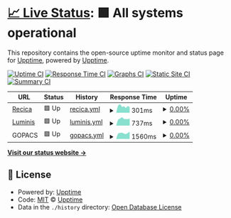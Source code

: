 # [📈 Live Status](https://upptime.github.io/upptime): <!--live status--> **🟩 All systems operational**

This repository contains the open-source uptime monitor and status page for [Upptime](https://upptime.js.org), powered by [Upptime](https://github.com/upptime/upptime).

[![Uptime CI](https://github.com/erecica/upptime/workflows/Uptime%20CI/badge.svg)](https://github.com/erecica/upptime/actions?query=workflow%3A%22Uptime+CI%22)
[![Response Time CI](https://github.com/erecica/upptime/workflows/Response%20Time%20CI/badge.svg)](https://github.com/erecica/upptime/actions?query=workflow%3A%22Response+Time+CI%22)
[![Graphs CI](https://github.com/erecica/upptime/workflows/Graphs%20CI/badge.svg)](https://github.com/erecica/upptime/actions?query=workflow%3A%22Graphs+CI%22)
[![Static Site CI](https://github.com/erecica/upptime/workflows/Static%20Site%20CI/badge.svg)](https://github.com/erecica/upptime/actions?query=workflow%3A%22Static+Site+CI%22)
[![Summary CI](https://github.com/erecica/upptime/workflows/Summary%20CI/badge.svg)](https://github.com/erecica/upptime/actions?query=workflow%3A%22Summary+CI%22)

<!--start: status pages-->
<!-- This summary is generated by Upptime (https://github.com/upptime/upptime) -->
<!-- Do not edit this manually, your changes will be overwritten -->
<!-- prettier-ignore -->
| URL | Status | History | Response Time | Uptime |
| --- | ------ | ------- | ------------- | ------ |
| <img alt="" src="https://icons.duckduckgo.com/ip3/www.recica.nl.ico" height="13"> [Recica](https://www.recica.nl) | 🟩 Up | [recica.yml](https://github.com/erecica/upptime/commits/HEAD/history/recica.yml) | <details><summary><img alt="Response time graph" src="./graphs/recica/response-time-week.png" height="20"> 301ms</summary><br><a href="https://upptime.recica.nl/history/recica"><img alt="Response time 347" src="https://img.shields.io/endpoint?url=https%3A%2F%2Fraw.githubusercontent.com%2Ferecica%2Fupptime%2FHEAD%2Fapi%2Frecica%2Fresponse-time.json"></a><br><a href="https://upptime.recica.nl/history/recica"><img alt="24-hour response time 435" src="https://img.shields.io/endpoint?url=https%3A%2F%2Fraw.githubusercontent.com%2Ferecica%2Fupptime%2FHEAD%2Fapi%2Frecica%2Fresponse-time-day.json"></a><br><a href="https://upptime.recica.nl/history/recica"><img alt="7-day response time 301" src="https://img.shields.io/endpoint?url=https%3A%2F%2Fraw.githubusercontent.com%2Ferecica%2Fupptime%2FHEAD%2Fapi%2Frecica%2Fresponse-time-week.json"></a><br><a href="https://upptime.recica.nl/history/recica"><img alt="30-day response time 312" src="https://img.shields.io/endpoint?url=https%3A%2F%2Fraw.githubusercontent.com%2Ferecica%2Fupptime%2FHEAD%2Fapi%2Frecica%2Fresponse-time-month.json"></a><br><a href="https://upptime.recica.nl/history/recica"><img alt="1-year response time 347" src="https://img.shields.io/endpoint?url=https%3A%2F%2Fraw.githubusercontent.com%2Ferecica%2Fupptime%2FHEAD%2Fapi%2Frecica%2Fresponse-time-year.json"></a></details> | <details><summary><a href="https://upptime.recica.nl/history/recica">0.00%</a></summary><a href="https://upptime.recica.nl/history/recica"><img alt="All-time uptime 29.86%" src="https://img.shields.io/endpoint?url=https%3A%2F%2Fraw.githubusercontent.com%2Ferecica%2Fupptime%2FHEAD%2Fapi%2Frecica%2Fuptime.json"></a><br><a href="https://upptime.recica.nl/history/recica"><img alt="24-hour uptime 0.00%" src="https://img.shields.io/endpoint?url=https%3A%2F%2Fraw.githubusercontent.com%2Ferecica%2Fupptime%2FHEAD%2Fapi%2Frecica%2Fuptime-day.json"></a><br><a href="https://upptime.recica.nl/history/recica"><img alt="7-day uptime 0.00%" src="https://img.shields.io/endpoint?url=https%3A%2F%2Fraw.githubusercontent.com%2Ferecica%2Fupptime%2FHEAD%2Fapi%2Frecica%2Fuptime-week.json"></a><br><a href="https://upptime.recica.nl/history/recica"><img alt="30-day uptime 1.38%" src="https://img.shields.io/endpoint?url=https%3A%2F%2Fraw.githubusercontent.com%2Ferecica%2Fupptime%2FHEAD%2Fapi%2Frecica%2Fuptime-month.json"></a><br><a href="https://upptime.recica.nl/history/recica"><img alt="1-year uptime 29.86%" src="https://img.shields.io/endpoint?url=https%3A%2F%2Fraw.githubusercontent.com%2Ferecica%2Fupptime%2FHEAD%2Fapi%2Frecica%2Fuptime-year.json"></a></details>
| <img alt="" src="https://icons.duckduckgo.com/ip3/www.luminis.eu.ico" height="13"> [Luminis](https://www.luminis.eu) | 🟩 Up | [luminis.yml](https://github.com/erecica/upptime/commits/HEAD/history/luminis.yml) | <details><summary><img alt="Response time graph" src="./graphs/luminis/response-time-week.png" height="20"> 737ms</summary><br><a href="https://upptime.recica.nl/history/luminis"><img alt="Response time 872" src="https://img.shields.io/endpoint?url=https%3A%2F%2Fraw.githubusercontent.com%2Ferecica%2Fupptime%2FHEAD%2Fapi%2Fluminis%2Fresponse-time.json"></a><br><a href="https://upptime.recica.nl/history/luminis"><img alt="24-hour response time 472" src="https://img.shields.io/endpoint?url=https%3A%2F%2Fraw.githubusercontent.com%2Ferecica%2Fupptime%2FHEAD%2Fapi%2Fluminis%2Fresponse-time-day.json"></a><br><a href="https://upptime.recica.nl/history/luminis"><img alt="7-day response time 737" src="https://img.shields.io/endpoint?url=https%3A%2F%2Fraw.githubusercontent.com%2Ferecica%2Fupptime%2FHEAD%2Fapi%2Fluminis%2Fresponse-time-week.json"></a><br><a href="https://upptime.recica.nl/history/luminis"><img alt="30-day response time 770" src="https://img.shields.io/endpoint?url=https%3A%2F%2Fraw.githubusercontent.com%2Ferecica%2Fupptime%2FHEAD%2Fapi%2Fluminis%2Fresponse-time-month.json"></a><br><a href="https://upptime.recica.nl/history/luminis"><img alt="1-year response time 872" src="https://img.shields.io/endpoint?url=https%3A%2F%2Fraw.githubusercontent.com%2Ferecica%2Fupptime%2FHEAD%2Fapi%2Fluminis%2Fresponse-time-year.json"></a></details> | <details><summary><a href="https://upptime.recica.nl/history/luminis">0.00%</a></summary><a href="https://upptime.recica.nl/history/luminis"><img alt="All-time uptime 38.06%" src="https://img.shields.io/endpoint?url=https%3A%2F%2Fraw.githubusercontent.com%2Ferecica%2Fupptime%2FHEAD%2Fapi%2Fluminis%2Fuptime.json"></a><br><a href="https://upptime.recica.nl/history/luminis"><img alt="24-hour uptime 0.00%" src="https://img.shields.io/endpoint?url=https%3A%2F%2Fraw.githubusercontent.com%2Ferecica%2Fupptime%2FHEAD%2Fapi%2Fluminis%2Fuptime-day.json"></a><br><a href="https://upptime.recica.nl/history/luminis"><img alt="7-day uptime 0.00%" src="https://img.shields.io/endpoint?url=https%3A%2F%2Fraw.githubusercontent.com%2Ferecica%2Fupptime%2FHEAD%2Fapi%2Fluminis%2Fuptime-week.json"></a><br><a href="https://upptime.recica.nl/history/luminis"><img alt="30-day uptime 1.38%" src="https://img.shields.io/endpoint?url=https%3A%2F%2Fraw.githubusercontent.com%2Ferecica%2Fupptime%2FHEAD%2Fapi%2Fluminis%2Fuptime-month.json"></a><br><a href="https://upptime.recica.nl/history/luminis"><img alt="1-year uptime 38.06%" src="https://img.shields.io/endpoint?url=https%3A%2F%2Fraw.githubusercontent.com%2Ferecica%2Fupptime%2FHEAD%2Fapi%2Fluminis%2Fuptime-year.json"></a></details>
| <img alt="" src="$GOPACS_ICON_URL" height="13"> GOPACS | 🟩 Up | [gopacs.yml](https://github.com/erecica/upptime/commits/HEAD/history/gopacs.yml) | <details><summary><img alt="Response time graph" src="./graphs/gopacs/response-time-week.png" height="20"> 1560ms</summary><br><a href="https://upptime.recica.nl/history/gopacs"><img alt="Response time 1386" src="https://img.shields.io/endpoint?url=https%3A%2F%2Fraw.githubusercontent.com%2Ferecica%2Fupptime%2FHEAD%2Fapi%2Fgopacs%2Fresponse-time.json"></a><br><a href="https://upptime.recica.nl/history/gopacs"><img alt="24-hour response time 1106" src="https://img.shields.io/endpoint?url=https%3A%2F%2Fraw.githubusercontent.com%2Ferecica%2Fupptime%2FHEAD%2Fapi%2Fgopacs%2Fresponse-time-day.json"></a><br><a href="https://upptime.recica.nl/history/gopacs"><img alt="7-day response time 1560" src="https://img.shields.io/endpoint?url=https%3A%2F%2Fraw.githubusercontent.com%2Ferecica%2Fupptime%2FHEAD%2Fapi%2Fgopacs%2Fresponse-time-week.json"></a><br><a href="https://upptime.recica.nl/history/gopacs"><img alt="30-day response time 1458" src="https://img.shields.io/endpoint?url=https%3A%2F%2Fraw.githubusercontent.com%2Ferecica%2Fupptime%2FHEAD%2Fapi%2Fgopacs%2Fresponse-time-month.json"></a><br><a href="https://upptime.recica.nl/history/gopacs"><img alt="1-year response time 1386" src="https://img.shields.io/endpoint?url=https%3A%2F%2Fraw.githubusercontent.com%2Ferecica%2Fupptime%2FHEAD%2Fapi%2Fgopacs%2Fresponse-time-year.json"></a></details> | <details><summary><a href="https://upptime.recica.nl/history/gopacs">0.00%</a></summary><a href="https://upptime.recica.nl/history/gopacs"><img alt="All-time uptime 28.01%" src="https://img.shields.io/endpoint?url=https%3A%2F%2Fraw.githubusercontent.com%2Ferecica%2Fupptime%2FHEAD%2Fapi%2Fgopacs%2Fuptime.json"></a><br><a href="https://upptime.recica.nl/history/gopacs"><img alt="24-hour uptime 0.00%" src="https://img.shields.io/endpoint?url=https%3A%2F%2Fraw.githubusercontent.com%2Ferecica%2Fupptime%2FHEAD%2Fapi%2Fgopacs%2Fuptime-day.json"></a><br><a href="https://upptime.recica.nl/history/gopacs"><img alt="7-day uptime 0.00%" src="https://img.shields.io/endpoint?url=https%3A%2F%2Fraw.githubusercontent.com%2Ferecica%2Fupptime%2FHEAD%2Fapi%2Fgopacs%2Fuptime-week.json"></a><br><a href="https://upptime.recica.nl/history/gopacs"><img alt="30-day uptime 1.38%" src="https://img.shields.io/endpoint?url=https%3A%2F%2Fraw.githubusercontent.com%2Ferecica%2Fupptime%2FHEAD%2Fapi%2Fgopacs%2Fuptime-month.json"></a><br><a href="https://upptime.recica.nl/history/gopacs"><img alt="1-year uptime 28.01%" src="https://img.shields.io/endpoint?url=https%3A%2F%2Fraw.githubusercontent.com%2Ferecica%2Fupptime%2FHEAD%2Fapi%2Fgopacs%2Fuptime-year.json"></a></details>

<!--end: status pages-->

[**Visit our status website →**](https://upptime.github.io/upptime)

## 📄 License

- Powered by: [Upptime](https://github.com/upptime/upptime)
- Code: [MIT](./LICENSE) © [Upptime](https://upptime.js.org)
- Data in the `./history` directory: [Open Database License](https://opendatacommons.org/licenses/odbl/1-0/)
